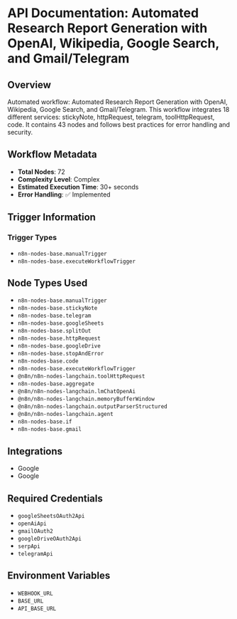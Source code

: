 # API Documentation: Automated Research Report Generation with OpenAI, Wikipedia, Google Search, and Gmail/Telegram

## Overview
Automated workflow: Automated Research Report Generation with OpenAI, Wikipedia, Google Search, and Gmail/Telegram. This workflow integrates 18 different services: stickyNote, httpRequest, telegram, toolHttpRequest, code. It contains 43 nodes and follows best practices for error handling and security.

## Workflow Metadata
- **Total Nodes**: 72
- **Complexity Level**: Complex
- **Estimated Execution Time**: 30+ seconds
- **Error Handling**: ✅ Implemented

## Trigger Information
### Trigger Types
- `n8n-nodes-base.manualTrigger`
- `n8n-nodes-base.executeWorkflowTrigger`

## Node Types Used
- `n8n-nodes-base.manualTrigger`
- `n8n-nodes-base.stickyNote`
- `n8n-nodes-base.telegram`
- `n8n-nodes-base.googleSheets`
- `n8n-nodes-base.splitOut`
- `n8n-nodes-base.httpRequest`
- `n8n-nodes-base.googleDrive`
- `n8n-nodes-base.stopAndError`
- `n8n-nodes-base.code`
- `n8n-nodes-base.executeWorkflowTrigger`
- `@n8n/n8n-nodes-langchain.toolHttpRequest`
- `n8n-nodes-base.aggregate`
- `@n8n/n8n-nodes-langchain.lmChatOpenAi`
- `@n8n/n8n-nodes-langchain.memoryBufferWindow`
- `@n8n/n8n-nodes-langchain.outputParserStructured`
- `@n8n/n8n-nodes-langchain.agent`
- `n8n-nodes-base.if`
- `n8n-nodes-base.gmail`

## Integrations
- Google
- Google

## Required Credentials
- `googleSheetsOAuth2Api`
- `openAiApi`
- `gmailOAuth2`
- `googleDriveOAuth2Api`
- `serpApi`
- `telegramApi`

## Environment Variables
- `WEBHOOK_URL`
- `BASE_URL`
- `API_BASE_URL`

